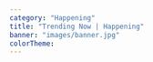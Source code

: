 ```yaml
---
category: "Happening"
title: "Trending Now | Happening"
banner: "images/banner.jpg"
colorTheme:
---
```

